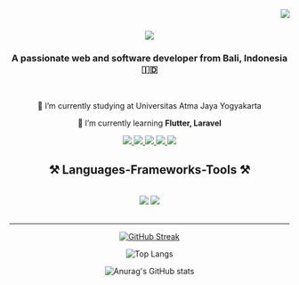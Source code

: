 <img align="right" src="https://visitor-badge.laobi.icu/badge?page_id=SaktiPadmayoga.SaktiPadmayoga" />

<h1 align="center">
    <img src="https://readme-typing-svg.herokuapp.com/?font=Righteous&size=35&center=true&vCenter=true&width=500&height=70&duration=4000&lines=Hi+Fellas!+👋;+I'm+Sakti+Padmayoga!;" />
</h1>

<h3 align="center">A passionate web and software developer from Bali, Indonesia 🇮🇩</h3>

<br/>

<div align="center">
 
 🔭 I’m currently studying at Universitas Atma Jaya Yogyakarta
 
 🌱 I’m currently learning **Flutter, Laravel**

 </div>
<div align="center"> 
<a href="mailto:saktipadmayoga@gmail.com">
    <img src="https://img.shields.io/badge/Gmail-333333?style=for-the-badge&logo=gmail&logoColor=red" />
  </a>
  <a href="https://www.linkedin.com/in/sakti-padmayoga/" target="_blank">
    <img src="https://img.shields.io/badge/LinkedIn-0077B5?style=for-the-badge&logo=linkedin&logoColor=white" target="_blank" />
  </a>
  <a href="https://github.com/SaktiPadmayoga" target="_blank">
     <img src="https://img.shields.io/badge/Github-010101?style=for-the-badge&logo=github&logoColor=white" target="_blank" /> <!-- sqlite, safari, google-chrome are other good icon options -->
  </a>
  <a href="https://www.instagram.com/saqtii" target="_blank">
     <img src="https://img.shields.io/badge/Github-010101?style=for-the-badge&logo=instagram&logoColor=white" target="_blank" /> <!-- sqlite, safari, google-chrome are other good icon options -->
  </a>
  <a href="https://saktipadmayoga.vercel.app/" target="_blank">
     <img src="https://img.shields.io/badge/Portfolio-FF5722?style=for-the-badge&logo=todoist&logoColor=white" target="_blank" /> <!-- sqlite, safari, google-chrome are other good icon options -->
  </a>
<div/>

<h2 align="center">⚒️ Languages-Frameworks-Tools ⚒️</h2>
<br/>
<div align="center">
    <img src="https://skillicons.dev/icons?i=html,css,bootstrap,tailwind,javascript,react,c,java,python,php" />
    <img src="https://skillicons.dev/icons?i=mongodb,mysql,vscode,git,github,figma,mac" /><br>
</div>

<br/>
<hr/>

<a href="https://git.io/streak-stats"><img src="https://streak-stats.demolab.com?user=SaktiPadmayoga&theme=algolia" alt="GitHub Streak" /></a>

![Top Langs](https://github-readme-stats.vercel.app/api/top-langs/?username=SaktiPadmayoga&layout=compact&theme=algolia)

![Anurag's GitHub stats](https://github-readme-stats.vercel.app/api?username=SaktiPadmayoga&theme=algolia&show_icons=true)





